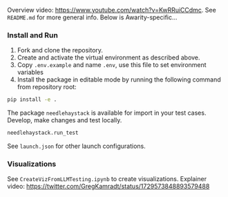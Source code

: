 Overview video: https://www.youtube.com/watch?v=KwRRuiCCdmc. See `README.md` for more general info. Below is Awarity-specific...

### Install and Run

1. Fork and clone the repository.
2. Create and activate the virtual environment as described above.
3. Copy `.env.example` and name `.env`, use this file to set environment variables
4. Install the package in editable mode by running the following command from repository root:

```zsh
pip install -e .
```

The package `needlehaystack` is available for import in your test cases. Develop, make changes and test locally.

```zsh
needlehaystack.run_test
```

See `launch.json` for other launch configurations.

### Visualizations

See `CreateVizFromLLMTesting.ipynb` to create visualizations. Explainer video: https://twitter.com/GregKamradt/status/1729573848893579488 
